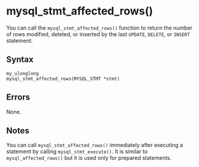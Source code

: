 mysql_stmt_affected_rows() 
===============================================

You can call the `mysql_stmt_affected_rows()` function to return the number of rows modified, deleted, or inserted by the last `UPDATE`, `DELETE`, or `INSERT` statement. 

Syntax 
---------------------------

```unknow
my_ulonglong
mysql_stmt_affected_rows(MYSQL_STMT *stmt)
```



Errors 
---------------------------

None.

Notes 
--------------------------

You can call `mysql_stmt_affected_rows()` immediately after executing a statement by calling `mysql_stmt_execute()`. It is similar to `mysql_affected_rows()` but it is used only for prepared statements.
